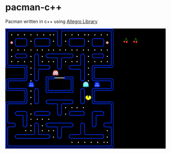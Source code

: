 # pacman-c++
Pacman written in c++ using [Allegro Library](https://github.com/liballeg/allegro5)

![Pacman](https://raw.githubusercontent.com/andrepontesmelo/pacman-cpp/screenshots/screenshots/screenshot.jpg
 "Pacman")
